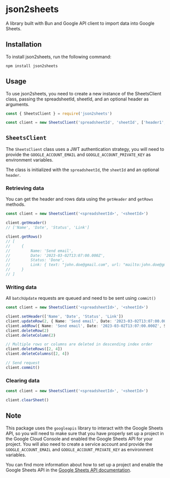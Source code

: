 # json2sheets

A library built with Bun and Google API client to import data into Google Sheets.

## Installation

To install json2sheets, run the following command:

```
npm install json2sheets
```

## Usage

To use json2sheets, you need to create a new instance of the SheetsClient class, passing the spreadsheetId, sheetId, and an optional header as arguments.

```typescript
const { SheetsClient } = require('json2sheets')

const client = new SheetsClient('spreadsheetId', 'sheetId', ['header1', 'header2', 'header3'])
```

## `SheetsClient`

The `SheetsClient` class uses a JWT authentication strategy, you will need to provide the `GOOGLE_ACCOUNT_EMAIL` and `GOOGLE_ACCOUNT_PRIVATE_KEY` as environment variables.

The class is initialized with the `spreadsheetId`, the `sheetId` and an optional `header`.

### Retrieving data

You can get the header and rows data using the `getHeader` and `getRows` methods.

```typescript
const client = new SheetsClient('<spreadsheetId>', '<sheetId>')

client.getHeader()
// ['Name', 'Date', 'Status', 'Link']

client.getRows()
// [
//     {
//         Name: 'Send email',
//         Date: '2023-03-02T13:07:00.000Z',
//         Status: 'Done',
//         Link: { text: "john.doe@gmail.com", url: "mailto:john.doe@gmail.com" }
//     }
// ]
```

### Writing data

All `batchUpdate` requests are queued and need to be sent using `commit()`

```typescript
const client = new SheetsClient('<spreadsheetId>', '<sheetId>')

client.setHeader(['Name', 'Date', 'Status', 'Link'])
client.updateRow(2, { Name: 'Send email', Date: '2023-03-02T13:07:00.000Z', Status: 'Done' })
client.addRow({ Name: 'Send email', Date: '2023-03-02T13:07:00.000Z', Status: 'Done' })
client.deleteRow(2)
client.deleteColumn(2)

// Multiple rows or columns are deleted in descending index order
client.deleteRows([2, 4])
client.deleteColumns([2, 4])

// Send request
client.commit()
```

### Clearing data

```typescript
const client = new SheetsClient('<spreadsheetId>', '<sheetId>')

client.clearSheet()
```

## Note

This package uses the `googleapis` library to interact with the Google Sheets API, so you will need to make sure that you have properly set up a project in the Google Cloud Console and enabled the Google Sheets API for your project. You will also need to create a service account and provide the `GOOGLE_ACCOUNT_EMAIL` and `GOOGLE_ACCOUNT_PRIVATE_KEY` as environment variables.

You can find more information about how to set up a project and enable the Google Sheets API in the [Google Sheets API documentation](doc:https://developers.google.com/sheets/api/quickstart/nodejs).
